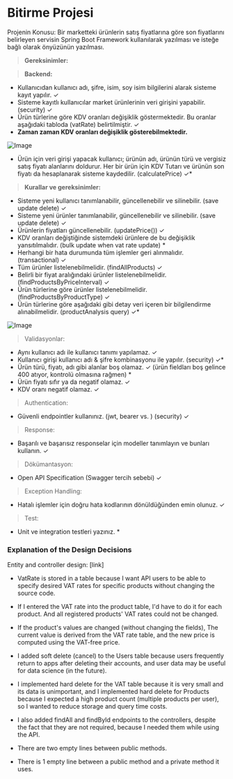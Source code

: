 # Bitirme Projesi

Projenin Konusu:
Bir marketteki ürünlerin satış fiyatlarına göre son fiyatlarını belirleyen servisin Spring Boot Framework
kullanılarak yazılması ve isteğe bağlı olarak önyüzünün yazılması.

> **Gereksinimler:**

> **Backend:**

- Kullanıcıdan kullanıcı adı, şifre, isim, soy isim bilgilerini alarak sisteme kayıt yapılır.  ✓
- Sisteme kayıtlı kullanıcılar market ürünlerinin veri girişini yapabilir. (security) ✓
- Ürün türlerine göre KDV oranları değişiklik göstermektedir. Bu oranlar aşağıdaki tabloda (vatRate)
belirtilmiştir.   ✓
- __**Zaman zaman KDV oranları değişiklik gösterebilmektedir.**__

![Image](https://www.linkpicture.com/q/Untitled_395.png)


- Ürün için veri girişi yapacak kullanıcı; ürünün adı, ürünün türü ve vergisiz satış fiyatı alanlarını
doldurur. Her bir ürün için KDV Tutarı ve ürünün son fiyatı da hesaplanarak sisteme kaydedilir. (calculatePrice) ✓*
> **Kurallar ve gereksinimler:**
- Sisteme yeni kullanıcı tanımlanabilir, güncellenebilir ve silinebilir. (save update delete) ✓
- Sisteme yeni ürünler tanımlanabilir, güncellenebilir ve silinebilir. (save update delete) ✓
- Ürünlerin fiyatları güncellenebilir. (updatePrice()) ✓
- KDV oranları değiştiğinde sistemdeki ürünlere de bu değişiklik yansıtılmalıdır. (bulk update when vat rate update) *
- Herhangi bir hata durumunda tüm işlemler geri alınmalıdır. (transactional) ✓
- Tüm ürünler listelenebilmelidir. (findAllProducts) ✓
- Belirli bir fiyat aralığındaki ürünler listelenebilmelidir. (findProductsByPriceInterval) ✓
- Ürün türlerine göre ürünler listelenebilmelidir. (findProductsByProductType) ✓
- Ürün türlerine göre aşağıdaki gibi detay veri içeren bir bilgilendirme alınabilmelidir. (productAnalysis query) ✓*

![Image](https://www.linkpicture.com/q/22_57.png)

> Validasyonlar: 
- Aynı kullanıcı adı ile kullanıcı tanımı yapılamaz. ✓
- Kullanıcı girişi kullanıcı adı & şifre kombinasyonu ile yapılır. (security) ✓*
- Ürün türü, fiyatı, adı gibi alanlar boş olamaz. ✓ (ürün fieldları boş gelince 400 atıyor, kontrolü olmasına rağmen) *
- Ürün fiyatı sıfır ya da negatif olamaz. ✓
- KDV oranı negatif olamaz. ✓
> Authentication:
- Güvenli endpointler kullanınız. (jwt, bearer vs. ) (security) ✓
> Response:
- Başarılı ve başarısız responselar için modeller tanımlayın ve bunları kullanın. ✓
> Dökümantasyon:
- Open API Specification (Swagger tercih sebebi) ✓
> Exception Handling:
- Hatalı işlemler için doğru hata kodlarının dönüldüğünden emin olunuz. ✓
> Test:
- Unit ve integration testleri yazınız. *

### Explanation of the Design Decisions

Entity and controller design: [link]

- VatRate is stored in a table because I want API users to be able to specify desired VAT rates for specific products
without changing the source code.  
- If I entered the VAT rate into the product table, I'd have to do it for each product.
And all registered products' VAT rates could not be changed.

- If the product's values are changed (without changing the fields),
The current value is derived from the VAT rate table, and the new price is computed using the VAT-free price.    

- I added soft delete (cancel) to the Users table because users frequently return to apps after deleting their accounts,
and user data may be useful for data science (in the future).
- I implemented hard delete for the VAT table because it is very small and its data is unimportant, and
I implemented hard delete for Products because I expected a high product count (multiple products per user), so I wanted to reduce storage and query time costs.

- I also added findAll and findById endpoints to the controllers, despite the fact that they are not required,
because I needed them while using the API.

- There are two empty lines between public methods.
- There is 1 empty line between a public method and a private method it uses.